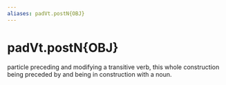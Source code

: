 ```yaml
---
aliases: padVt.postN{OBJ}
---
```

# padVt.postN{OBJ}

particle preceding and modifying a transitive verb, this whole construction being preceded by and being in construction with a noun.